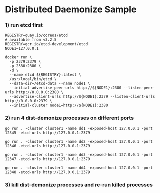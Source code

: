 # Distributed Daemonize Sample

### 1) run etcd first
```
REGISTRY=quay.io/coreos/etcd
# available from v3.2.5
REGISTRY=gcr.io/etcd-development/etcd
NODE1=127.0.0.1

docker run \
  -p 2379:2379 \
  -p 2380:2380 \
  -d \
  --name etcd ${REGISTRY}:latest \
  /usr/local/bin/etcd \
  --data-dir=/etcd-data --name node1 \
  --initial-advertise-peer-urls http://${NODE1}:2380 --listen-peer-urls http://0.0.0.0:2380 \
  --advertise-client-urls http://${NODE1}:2379 --listen-client-urls http://0.0.0.0:2379 \
  --initial-cluster node1=http://${NODE1}:2380
```

### 2) run 4 dist-demonize processes on different ports
```
go run . -cluster cluster1 -name dd1 -exposed-host 127.0.0.1 -port 12345 -etcd-urls http://127.0.0.1:2379

go run . -cluster cluster1 -name dd2 -exposed-host 127.0.0.1 -port 12346 -etcd-urls http://127.0.0.1:2379

go run . -cluster cluster1 -name dd3 -exposed-host 127.0.0.1 -port 12347 -etcd-urls http://127.0.0.1:2379

go run . -cluster cluster1 -name dd4 -exposed-host 127.0.0.1 -port 12348 -etcd-urls http://127.0.0.1:2379
```

### 3) kill dist-demonize processes and re-run killed processes
```
 

```
